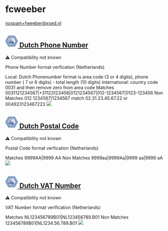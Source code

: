 # fcweeber
  <nospam+fweeber@xsed.nl>

## <a href='./components/Dutch Phone Number/readme.md'><img src='./components/Dutch Phone Number/logo.jpg' width='40' height='40'> Dutch Phone Number</a>
 :warning: Compatibility not known

Phone Number format verfication (Netherlands)

Local: Dutch Phonenumber format is area code (3 or 4 digits), phone number ( 7 or 6 digits) - total length (10 digits)
International: country code 0031 and then remove zero from area code
Matches
0031121234567|+31123123456|0121234567|012-1234567|0123-123456
Non Matches
012 1234567|1234567
match  02.31.23.45.67.22  or  004923123467223
<img src='./components/Dutch Phone Number/sample.jpg'>

## <a href='./components/Dutch Postal Code/readme.md'><img src='./components/Dutch Postal Code/logo.jpg' width='40' height='40'> Dutch Postal Code</a>
 :warning: Compatibility not known

Postal Code format verfication (Netherlands)

Matches
9999AA|9999 AA
Non Matches
9999aa|9999Aa|9999 aa|9999 aA
<img src='./components/Dutch Postal Code/sample.jpg'>

## <a href='./components/Dutch VAT Number/readme.md'><img src='./components/Dutch VAT Number/logo.jpg' width='40' height='40'> Dutch VAT Number</a>
 :warning: Compatibility not known

VAT Number format verification (Netherlands)

Matches 
NL123456789B01|NL123456789.B01
Non Matches
123456789B01|NL1234.56.789.B01
<img src='./components/Dutch VAT Number/sample.jpg'>
